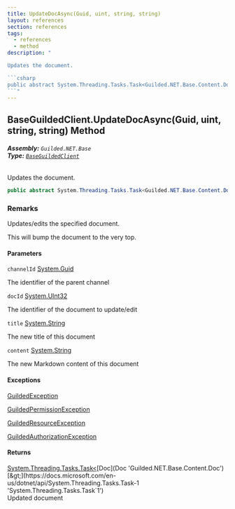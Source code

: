 ```yaml
---
title: UpdateDocAsync(Guid, uint, string, string)
layout: references
section: references
tags:
  - references
  - method
description: "

Updates the document.

```csharp
public abstract System.Threading.Tasks.Task<Guilded.NET.Base.Content.Doc> UpdateDocAsync(System.Guid channelId, uint docId, string title, string content);
```"
---
```


## BaseGuildedClient.UpdateDocAsync(Guid, uint, string, string) Method
###### **Assembly:** `Guilded.NET.Base`<br/>**Type:** [`BaseGuildedClient`](BaseGuildedClient 'Guilded.NET.Base.BaseGuildedClient')

Updates the document.

```csharp
public abstract System.Threading.Tasks.Task<Guilded.NET.Base.Content.Doc> UpdateDocAsync(System.Guid channelId, uint docId, string title, string content);
```

### Remarks
  
Updates/edits the specified document.  
  
This will bump the document to the very top.
#### Parameters

<a name='Guilded.NET.Base.BaseGuildedClient.UpdateDocAsync(System.Guid,uint,string,string).channelId'></a>

`channelId` [System.Guid](https://docs.microsoft.com/en-us/dotnet/api/System.Guid 'System.Guid')

The identifier of the parent channel

<a name='Guilded.NET.Base.BaseGuildedClient.UpdateDocAsync(System.Guid,uint,string,string).docId'></a>

`docId` [System.UInt32](https://docs.microsoft.com/en-us/dotnet/api/System.UInt32 'System.UInt32')

The identifier of the document to update/edit

<a name='Guilded.NET.Base.BaseGuildedClient.UpdateDocAsync(System.Guid,uint,string,string).title'></a>

`title` [System.String](https://docs.microsoft.com/en-us/dotnet/api/System.String 'System.String')

The new title of this document

<a name='Guilded.NET.Base.BaseGuildedClient.UpdateDocAsync(System.Guid,uint,string,string).content'></a>

`content` [System.String](https://docs.microsoft.com/en-us/dotnet/api/System.String 'System.String')

The new Markdown content of this document

#### Exceptions

[GuildedException](GuildedException 'Guilded.NET.Base.GuildedException')

[GuildedPermissionException](GuildedPermissionException 'Guilded.NET.Base.GuildedPermissionException')

[GuildedResourceException](GuildedResourceException 'Guilded.NET.Base.GuildedResourceException')

[GuildedAuthorizationException](GuildedAuthorizationException 'Guilded.NET.Base.GuildedAuthorizationException')

#### Returns
[System.Threading.Tasks.Task&lt;](https://docs.microsoft.com/en-us/dotnet/api/System.Threading.Tasks.Task-1 'System.Threading.Tasks.Task`1')[Doc](Doc 'Guilded.NET.Base.Content.Doc')[&gt;](https://docs.microsoft.com/en-us/dotnet/api/System.Threading.Tasks.Task-1 'System.Threading.Tasks.Task`1')  
Updated document
